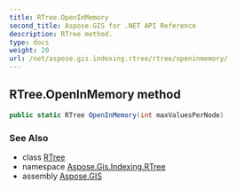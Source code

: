 ```yaml
---
title: RTree.OpenInMemory
second_title: Aspose.GIS for .NET API Reference
description: RTree method. 
type: docs
weight: 20
url: /net/aspose.gis.indexing.rtree/rtree/openinmemory/
---
```

## RTree.OpenInMemory method

```csharp
public static RTree OpenInMemory(int maxValuesPerNode)
```

### See Also

* class [RTree](../)
* namespace [Aspose.Gis.Indexing.RTree](../../rtree/)
* assembly [Aspose.GIS](../../../)


